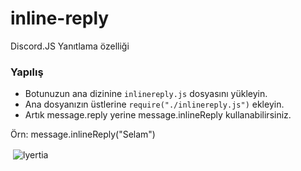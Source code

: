 # inline-reply
Discord.JS Yanıtlama özelliği


### Yapılış

- Botunuzun ana dizinine `inlinereply.js` dosyasını yükleyin.
- Ana dosyanızın üstlerine `require("./inlinereply.js")` ekleyin.
- Artık message.reply yerine message.inlineReply kullanabilirsiniz.


Örn: message.inlineReply("Selam")


<p>&nbsp;<img align="center" src="https://cdn.discordapp.com/attachments/814175416037408778/814175631587278905/unknown.png" alt="lyertia" /></p>
